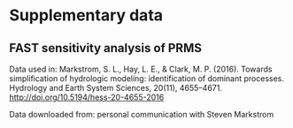# Supplementary data

## FAST sensitivity analysis of PRMS

Data used in:
	Markstrom, S. L., Hay, L. E., & Clark, M. P. (2016).
	Towards simplification of hydrologic modeling: identification of
	dominant processes.
	Hydrology and Earth System Sciences, 20(11), 4655–4671.
	http://doi.org/10.5194/hess-20-4655-2016

Data downloaded from:
	personal communication with Steven Markstrom
